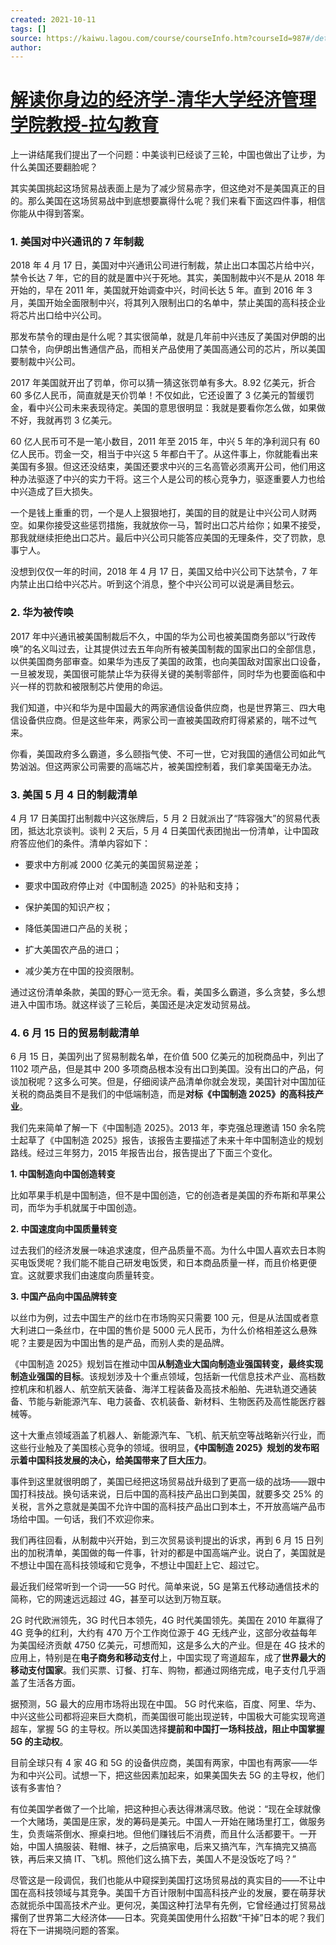 ```yaml
---
created: 2021-10-11
tags: []
source: https://kaiwu.lagou.com/course/courseInfo.htm?courseId=987#/detail/pc?id=7794
author: 
---
```


# [解读你身边的经济学-清华大学经济管理学院教授-拉勾教育](https://kaiwu.lagou.com/course/courseInfo.htm?courseId=987#/detail/pc?id=7794)


上一讲结尾我们提出了一个问题：中美谈判已经谈了三轮，中国也做出了让步，为什么美国还要翻脸呢？

其实美国挑起这场贸易战表面上是为了减少贸易赤字，但这绝对不是美国真正的目的。那么美国在这场贸易战中到底想要赢得什么呢？我们来看下面这四件事，相信你能从中得到答案。

### 1\. 美国对中兴通讯的 7 年制裁

2018 年 4 月 17 日，美国对中兴通讯公司进行制裁，禁止出口本国芯片给中兴，禁令长达 7 年，它的目的就是置中兴于死地。其实，美国制裁中兴不是从 2018 年开始的，早在 2011 年，美国就开始调查中兴，时间长达 5 年。直到 2016 年 3 月，美国开始全面限制中兴，将其列入限制出口的名单中，禁止美国的高科技企业将芯片出口给中兴公司。

那发布禁令的理由是什么呢？其实很简单，就是几年前中兴违反了美国对伊朗的出口禁令，向伊朗出售通信产品，而相关产品使用了美国高通公司的芯片，所以美国要制裁中兴公司。

2017 年美国就开出了罚单，你可以猜一猜这张罚单有多大。8.92 亿美元，折合 60 多亿人民币，简直就是天价罚单！不仅如此，它还设置了 3 亿美元的暂缓罚金，看中兴公司未来表现待定。美国的意思很明显：我就是要看你怎么做，如果做不好，我就再罚 3 亿美元。

60 亿人民币可不是一笔小数目，2011 年至 2015 年，中兴 5 年的净利润只有 60 亿人民币。罚金一交，相当于中兴这 5 年都白干了。从这件事上，你就能看出来美国有多狠。但这还没结束，美国还要求中兴的三名高管必须离开公司，他们用这种办法驱逐了中兴的实力干将。这三个人是公司的核心竞争力，驱逐重要人力也给中兴造成了巨大损失。

一个是钱上重重的罚，一个是人上狠狠地打，美国的目的就是让中兴公司人财两空。如果你接受这些惩罚措施，我就放你一马，暂时出口芯片给你；如果不接受，那我就继续拒绝出口芯片。最后中兴公司只能答应美国的无理条件，交了罚款，息事宁人。

没想到仅仅一年的时间，2018 年 4 月 17 日，美国又给中兴公司下达禁令，7 年内禁止出口给中兴芯片。听到这个消息，整个中兴公司可以说是满目愁云。

### 2\. 华为被传唤

2017 年中兴通讯被美国制裁后不久，中国的华为公司也被美国商务部以“行政传唤”的名义叫过去，让其提供过去五年向所有被美国制裁的国家出口的全部信息，以供美国商务部审查。如果华为违反了美国的政策，也向美国敌对国家出口设备，一旦被发现，美国很可能禁止华为获得关键的美制零部件，同时华为也要面临和中兴一样的罚款和被限制芯片使用的命运。

我们知道，中兴和华为是中国最大的两家通信设备供应商，也是世界第三、四大电信设备供应商。但是这些年来，两家公司一直被美国政府盯得紧紧的，喘不过气来。

你看，美国政府多么霸道，多么颐指气使、不可一世，它对我国的通信公司如此气势汹汹。但这两家公司需要的高端芯片，被美国控制着，我们拿美国毫无办法。

### 3\. 美国 5 月 4 日的制裁清单

4 月 17 日美国打出制裁中兴这张牌后，5 月 2 日就派出了“阵容强大”的贸易代表团，抵达北京谈判。谈判 2 天后，5 月 4 日美国代表团抛出一份清单，让中国政府答应他们的条件。清单内容如下：

-   要求中方削减 2000 亿美元的美国贸易逆差；
    
-   要求中国政府停止对《中国制造 2025》的补贴和支持；
    
-   保护美国的知识产权；
    
-   降低美国进口产品的关税；
    
-   扩大美国农产品的进口；
    
-   减少美方在中国的投资限制。
    

通过这份清单条款，美国的野心一览无余。看，美国多么霸道，多么贪婪，多么想进入中国市场。就这样谈了三轮后，美国还是决定发动贸易战。

### 4\. 6 月 15 日的贸易制裁清单

6 月 15 日，美国列出了贸易制裁名单，在价值 500 亿美元的加税商品中，列出了 1102 项产品，但是其中 200 多项商品根本没有出口到美国。没有出口的产品，何谈加税呢？这多么可笑。但是，仔细阅读产品清单你就会发现，美国针对中国加征关税的商品类目不是我们的中低端制造，而是**对标《中国制造 2025》的高科技产业**。

我们先来简单了解一下《中国制造 2025》。2013 年，李克强总理邀请 150 余名院士起草了《中国制造 2025》报告，该报告主要描述了未来十年中国制造业的规划路线。经过三年努力，2015 年报告出台，报告提出了下面三个变化。

**1\. 中国制造向中国创造转变**

比如苹果手机是中国制造，但不是中国创造，它的创造者是美国的乔布斯和苹果公司，而华为手机就属于中国创造。

**2\. 中国速度向中国质量转变**

过去我们的经济发展一味追求速度，但产品质量不高。为什么中国人喜欢去日本购买电饭煲呢？我们能不能自己研发电饭煲，和日本商品质量一样，而且价格更便宜。这就要求我们由速度向质量转变。

**3\. 中国产品向中国品牌转变**

以丝巾为例，过去中国生产的丝巾在市场购买只需要 100 元，但是从法国或者意大利进口一条丝巾，在中国的售价是 5000 元人民币，为什么价格相差这么悬殊呢？主要是因为中国出售的是产品，而别人卖的是品牌。

《中国制造 2025》规划旨在推动中国**从制造业大国向制造业强国转变，最终实现制造业强国的目标**。该规划涉及十个重点领域，包括新一代信息技术产业、高档数控机床和机器人、航空航天装备、海洋工程装备及高技术船舶、先进轨道交通装备、节能与新能源汽车、电力装备、农机装备、新材料、生物医药及高性能医疗器械等。

这十大重点领域涵盖了机器人、新能源汽车、飞机、航天航空等战略新兴行业，而这些行业触及了美国核心竞争的领域。很明显，**《中国制造 2025》规划的发布昭示着中国科技发展的决心，给美国带来了巨大压力**。

事件到这里就很明朗了，美国已经把这场贸易战升级到了更高一级的战场——跟中国打科技战。换句话来说，日后中国的高科技产品出口到美国，就要多交 25% 的关税，言外之意就是美国不允许中国的高科技产品出口到本土，不开放高端产品市场给中国。一句话，我们不欢迎你来。

我们再往回看，从制裁中兴开始，到三次贸易谈判提出的诉求，再到 6 月 15 日列出的加税清单，美国做的每一件事，针对的都是中国高端产业。说白了，美国就是不想让中国在高科技领域和它竞争，不想让中国赶上它、超过它。

最近我们经常听到一个词——5G 时代。简单来说，5G 是第五代移动通信技术的简称，它的网速远远超过 4G，甚至可以达到万物互联。

2G 时代欧洲领先，3G 时代日本领先，4G 时代美国领先。美国在 2010 年赢得了 4G 竞争的红利，大约有 470 万个工作岗位源于 4G 无线产业，这部分收益每年为美国经济贡献 4750 亿美元，可想而知，这是多么大的产业。但是在 4G 技术的应用上，特别是在**电子商务和移动支付**上，中国实现了弯道超车，成了**世界最大的移动支付国家**。我们买票、订餐、打车、购物，都通过网络完成，电子支付几乎涵盖了生活各方面。

据预测，5G 最大的应用市场将出现在中国。 5G 时代来临，百度、阿里、华为、中兴这些公司都将迎来巨大商机，而美国很可能出现逆转，中国极大可能实现弯道超车，掌握 5G 的主导权。所以美国选择**提前和中国打一场科技战，阻止中国掌握 5G 的主动权**。

目前全球只有 4 家 4G 和 5G 的设备供应商，美国有两家，中国也有两家——华为和中兴公司。试想一下，把这些因素加起来，如果美国失去 5G 的主导权，他们该有多害怕？

有位美国学者做了一个比喻，把这种担心表达得淋漓尽致。他说：“现在全球就像一个大赌场，美国是庄家，发的筹码是美元。中国人一开始在赌场里打工，做服务生，负责端茶倒水、擦桌扫地。但他们赚钱后不消费，而且什么活都要干。一开始，中国人搞服装、鞋帽、袜子，之后搞家电，后来又搞汽车，汽车搞完又搞高铁，再后来又搞 IT、飞机。照他们这么搞下去，美国人不是没饭吃了吗？”

尽管这是一段调侃，我们也能从中窥探到美国打这场贸易战的真实目的——不让中国在高科技领域与其竞争。美国千方百计限制中国高科技产业的发展，要在萌芽状态就扼杀中国高技术产业。更何况，美国这种打法早有先例，它曾经通过打贸易战撂倒了世界第二大经济体——日本。究竟美国使用什么招数“干掉”日本的呢？我们将在下一讲揭晓问题的答案。
